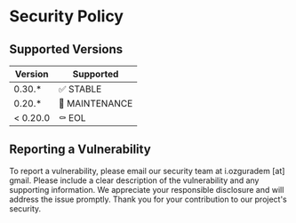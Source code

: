 # Security Policy

## Supported Versions

| Version | Supported          |
| ------- | ------------------ |
| 0.30.*   | :white_check_mark: STABLE |
| 0.20.*   | 👷 MAINTENANCE                |
| < 0.20.0   | ⚰️ EOL                |

## Reporting a Vulnerability

To report a vulnerability, please email our security team at i.ozguradem [at] gmail. Please include a clear description of the vulnerability and any supporting information. We appreciate your responsible disclosure and will address the issue promptly. Thank you for your contribution to our project's security.




